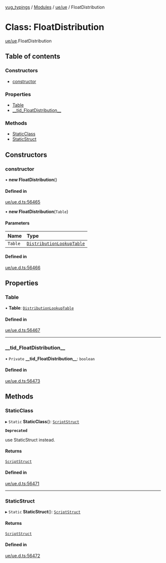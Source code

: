 [yug_typings](../README.md) / [Modules](../modules.md) / [ue/ue](../modules/ue_ue.md) / FloatDistribution

# Class: FloatDistribution

[ue/ue](../modules/ue_ue.md).FloatDistribution

## Table of contents

### Constructors

- [constructor](ue_ue.FloatDistribution.md#constructor)

### Properties

- [Table](ue_ue.FloatDistribution.md#table)
- [\_\_tid\_FloatDistribution\_\_](ue_ue.FloatDistribution.md#__tid_floatdistribution__)

### Methods

- [StaticClass](ue_ue.FloatDistribution.md#staticclass)
- [StaticStruct](ue_ue.FloatDistribution.md#staticstruct)

## Constructors

### constructor

• **new FloatDistribution**()

#### Defined in

[ue/ue.d.ts:56465](https://github.com/YugMetaverse/yug_typings/blob/b7d9b19/ue/ue.d.ts#L56465)

• **new FloatDistribution**(`Table`)

#### Parameters

| Name | Type |
| :------ | :------ |
| `Table` | [`DistributionLookupTable`](ue_ue.DistributionLookupTable.md) |

#### Defined in

[ue/ue.d.ts:56466](https://github.com/YugMetaverse/yug_typings/blob/b7d9b19/ue/ue.d.ts#L56466)

## Properties

### Table

• **Table**: [`DistributionLookupTable`](ue_ue.DistributionLookupTable.md)

#### Defined in

[ue/ue.d.ts:56467](https://github.com/YugMetaverse/yug_typings/blob/b7d9b19/ue/ue.d.ts#L56467)

___

### \_\_tid\_FloatDistribution\_\_

• `Private` **\_\_tid\_FloatDistribution\_\_**: `boolean`

#### Defined in

[ue/ue.d.ts:56473](https://github.com/YugMetaverse/yug_typings/blob/b7d9b19/ue/ue.d.ts#L56473)

## Methods

### StaticClass

▸ `Static` **StaticClass**(): [`ScriptStruct`](ue_ue.ScriptStruct.md)

**`Deprecated`**

use StaticStruct instead.

#### Returns

[`ScriptStruct`](ue_ue.ScriptStruct.md)

#### Defined in

[ue/ue.d.ts:56471](https://github.com/YugMetaverse/yug_typings/blob/b7d9b19/ue/ue.d.ts#L56471)

___

### StaticStruct

▸ `Static` **StaticStruct**(): [`ScriptStruct`](ue_ue.ScriptStruct.md)

#### Returns

[`ScriptStruct`](ue_ue.ScriptStruct.md)

#### Defined in

[ue/ue.d.ts:56472](https://github.com/YugMetaverse/yug_typings/blob/b7d9b19/ue/ue.d.ts#L56472)
